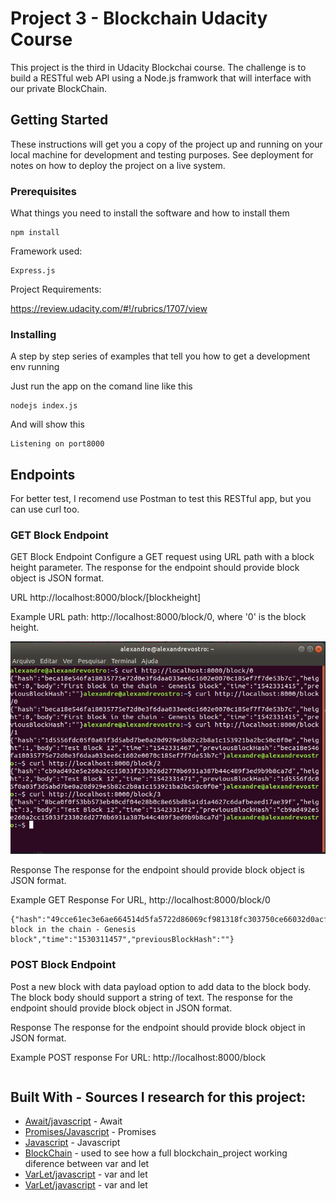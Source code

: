 # Project 3 - Blockchain Udacity Course

This project is the third in Udacity Blockchai course. The challenge is to build a RESTful web API using a Node.js framwork that will interface with our private BlockChain.

## Getting Started

These instructions will get you a copy of the project up and running on your local machine for development and testing purposes. See deployment for notes on how to deploy the project on a live system.

### Prerequisites

What things you need to install the software and how to install them

```
npm install
```

Framework used: 

```
Express.js

```
Project Requirements:

https://review.udacity.com/#!/rubrics/1707/view

### Installing

A step by step series of examples that tell you how to get a development env running

Just run the app on the comand line like this

```
nodejs index.js

```

And will show this

```
Listening on port8000
```

## Endpoints

For better test, I recomend use Postman to test this RESTful app, but you can use curl too.

### GET Block Endpoint

GET Block Endpoint
Configure a GET request using URL path with a block height parameter. The response for the endpoint should provide block object is JSON format.

URL
http://localhost:8000/block/[blockheight]

Example URL path:
http://localhost:8000/block/0, where '0' is the block height.

![Test Image 1](curl_example.jpeg)

Response
The response for the endpoint should provide block object is JSON format.

Example GET Response
For URL, http://localhost:8000/block/0

```
{"hash":"49cce61ec3e6ae664514d5fa5722d86069cf981318fc303750ce66032d0acff3","height":0,"body":"First block in the chain - Genesis block","time":"1530311457","previousBlockHash":""}
```
### POST Block Endpoint

Post a new block with data payload option to add data to the block body. The block body should support a string of text. The response for the endpoint should provide block object in JSON format.

Response
The response for the endpoint should provide block object in JSON format.

Example POST response
For URL: http://localhost:8000/block

```curl -X "POST" "http://localhost:8000/block" -H 'Content-Type: application/json' -d $'{"body":"block body contents for blockchain"}'
```

## Built With - Sources I research for this project:

* [Await/javascript](https://developer.mozilla.org/en-US/docs/Web/JavaScript/Reference/Operators/await) - Await
* [Promises/Javascript](https://www.promisejs.org/) - Promises
* [Javascript](http://eloquentjavascript.net/) - Javascript
* [BlockChain](https://github.com/nimish-jose/blockchainnd/blob/master/Project_2/simpleChain.js) - used to see how a full blockchain_project working
diference between var and let
* [VarLet/javascript](https://codeburst.io/asynchronous-code-inside-an-array-loop-c5d704006c99) - var and let
* [VarLet/javascript](https://medium.com/javascript-scene/javascript-es6-var-let-or-const-ba58b8dcde75) - var and let
